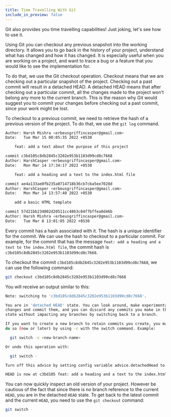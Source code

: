 ```yaml
---
title: Time Travelling With Git
include_in_preview: false
---
```


Git also provides you time travelling capabilities! Just joking, let's see how to use it.

Using Git you can checkout any previous snapshot into the working directory. It allows you to go back in the history of your project, understand what has changed and how it has changed. It is especially useful when you are working on a project, and want to trace a bug or a feature that you would like to see the implementation for.

To do that, we use the Git checkout operation. Checkout means that we are checking out a particular snapshot of the project. Checking out a past commit will result in a detached HEAD. A detached HEAD means that after checking out a particular commit, all the changes made to the project won't belong any more to the current branch. This is the reason why Git would suggest you to commit your changes before checking out a past commit, since your work might be lost.

To checkout to a previous commit, we need to retrieve the hash of a previous version of the project. To do that, we use the `git log` command.

```sh
Author: Harsh Mishra <erbeusgriffincasper@gmail.com>
Date:   Tue Mar 15 00:05:35 2022 +0530

    feat: add a text about the purpose of this project

commit c3bd105c8db2845c3202e953b1103d99cd8c7668
Author: HarshCasper <erbeusgriffincasper@gmail.com>
Date:   Mon Mar 14 17:34:17 2022 +0530

    feat: add a heading and a text to the index.html file

commit ae4a133ae0fb235a0714718b36cb7cba5ee7028d
Author: HarshCasper <erbeusgriffincasper@gmail.com>
Date:   Mon Mar 14 13:57:40 2022 +0530

    add a basic HTML template

commit 57d21bb234802d20511cc4863c04f7bffea0d46b
Author: Harsh Mishra <erbeusgriffincasper@gmail.com>
Date:   Tue Mar 8 13:01:05 2022 +0530
```

Every commit has a hash associated with it. The hash is a unique identifier for the commit. We can use the hash to checkout to a particular commit. For example, for the commit that has the message `feat: add a heading and a text to the index.html file`, the commit hash is `c3bd105c8db2845c3202e953b1103d99cd8c7668`.

To checkout the commit `c3bd105c8db2845c3202e953b1103d99cd8c7668`, we can use the following command:

```sh
git checkout c3bd105c8db2845c3202e953b1103d99cd8c7668
```

You will receive an output similar to this:

```sh
Note: switching to 'c3bd105c8db2845c3202e953b1103d99cd8c7668'.

You are in 'detached HEAD' state. You can look around, make experimental
changes and commit them, and you can discard any commits you make in this
state without impacting any branches by switching back to a branch.

If you want to create a new branch to retain commits you create, you may
do so (now or later) by using -c with the switch command. Example:

  git switch -c <new-branch-name>

Or undo this operation with:

  git switch -

Turn off this advice by setting config variable advice.detachedHead to false

HEAD is now at c3bd105 feat: add a heading and a text to the index.html file
```

You can now quickly inspect an old version of your project. However be cautious of the fact that since there is no branch reference to the current `HEAD`, you are in the detached `HEAD` state. To get back to the latest commit and the current `HEAD`, you need to use the `git checkout` command:

```sh
git switch -
```
